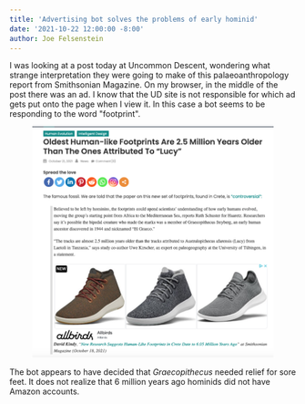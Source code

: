 ```yaml
---
title: 'Advertising bot solves the problems of early hominid'
date: '2021-10-22 12:00:00 -8:00'
author: Joe Felsenstein
---
```


I was looking at a post today at Uncommon Descent, wondering what strange interpretation they were going to make of this palaeoanthropology report from 
Smithsonian Magazine.
On my browser, in the middle of the post there was an ad.  I know that the UD site is not responsible for which ad gets put onto the page when I view it.  In this case a bot seems
to be responding to the word "footprint".

<figure>
<img src="/uploads/2021/Screenshot20211022.png" "alt=[UD post with ad]"/>
</figure>

The bot appears to have decided that <em>Graecopithecus</em> needed relief for sore feet.  It does not realize that 6 million years ago hominids did not have 
Amazon accounts.
